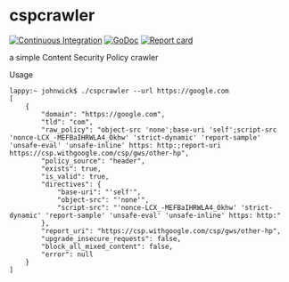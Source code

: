 # cspcrawler

[![Continuous Integration](https://github.com/cameronnewman/cspcrawler/actions/workflows/pipeline.yml/badge.svg?branch=main)](https://github.com/cameronnewman/cspcrawler/actions/workflows/pipeline.yml) [![GoDoc](https://godoc.org/github.com/cameronnewman/cspcrawler?status.svg)](http://godoc.org/github.com/cameronnewman/cspcrawler) [![Report card](https://goreportcard.com/badge/github.com/cameronnewman/cspcrawler)](https://goreportcard.com/report/github.com/cameronnewman/cspcrawler)

a simple Content Security Policy crawler


Usage

```
lappy:~ johnwick$ ./cspcrawler --url https://google.com
[
	{
		"domain": "https://google.com",
		"tld": "com",
		"raw_policy": "object-src 'none';base-uri 'self';script-src 'nonce-LCX_-MEFBaIHRWLA4_Okhw' 'strict-dynamic' 'report-sample' 'unsafe-eval' 'unsafe-inline' https: http:;report-uri https://csp.withgoogle.com/csp/gws/other-hp",
		"policy_source": "header",
		"exists": true,
		"is_valid": true,
		"directives": {
			"base-uri": "'self'",
			"object-src": "'none'",
			"script-src": "'nonce-LCX_-MEFBaIHRWLA4_Okhw' 'strict-dynamic' 'report-sample' 'unsafe-eval' 'unsafe-inline' https: http:"
		},
		"report_uri": "https://csp.withgoogle.com/csp/gws/other-hp",
		"upgrade_insecure_requests": false,
		"block_all_mixed_content": false,
		"error": null
	}
]
```
